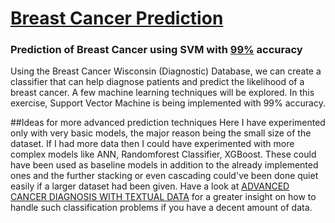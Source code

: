 <h1><u>Breast Cancer Prediction</u></h1>

<h3>Prediction of Breast Cancer using SVM with <u>99%</u> accuracy</h3>
Using the Breast Cancer Wisconsin (Diagnostic) Database, we can create a classifier that can help diagnose patients and predict the likelihood of a breast cancer. A few machine learning techniques will be explored. In this exercise, Support Vector Machine is being implemented with 99% accuracy.

##Ideas for more advanced prediction techniques
Here I have experimented only with very basic models, the major reason being the small size of the dataset. If I had more data then I could have experimented with more complex models like ANN, Randomforest Classifier, XGBoost. These could have been used as baseline models in addition to the already implemented ones and the further stacking or even cascading could've been done quiet easily if a larger dataset had been given. 
Have a look at <a href="https://github.com/Saychakr13/Cancer-Diagnosis"><u>ADVANCED CANCER DIAGNOSIS WITH TEXTUAL DATA</u></a> for a greater insight on how to handle such classification problems if you have a decent amount of data.
